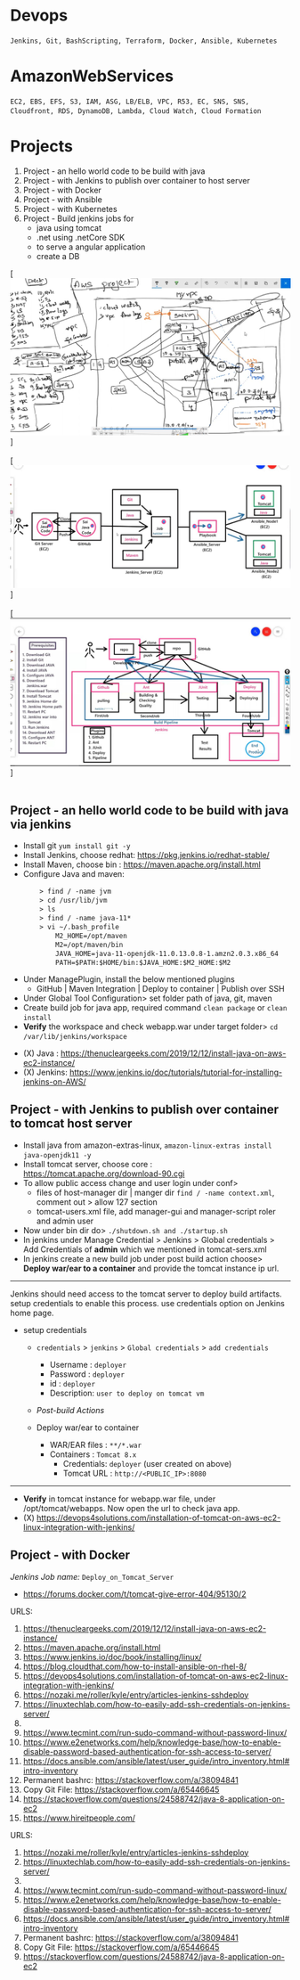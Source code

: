 # Devops
`Jenkins, Git, BashScripting, Terraform, Docker, Ansible, Kubernetes`
# AmazonWebServices
`EC2, EBS, EFS, S3, IAM, ASG, LB/ELB, VPC, R53, EC, SNS, SNS, Cloudfront, RDS, DynamoDB, Lambda, Cloud Watch, Cloud Formation`
# Projects
 
1. Project - an hello world code to be build with java
1. Project - with Jenkins to publish over container to host server
1. Project - with Docker 
1. Project - with Ansible
1. Project - with Kubernetes
1. Project - Build jenkins jobs for
    - java using tomcat
    - .net using .netCore SDK
    - to serve a angular application
    - create a DB

[![Image](aws.jpg "AWS Project 1")] <br><br>
[![Image](devops1.jpg "DevOps Project 1")] <br><br>
[![Image](devops2.jpg "DevOps Project 2")] <br><br>

## Project - an hello world code to be build with java via jenkins    
  - Install git `yum install git -y`  
  - Install Jenkins, choose redhat: https://pkg.jenkins.io/redhat-stable/
  - Install Maven, choose bin : https://maven.apache.org/install.html    
  - Configure Java and maven:
      ```
          > find / -name jvm
          > cd /usr/lib/jvm
          > ls
          > find / -name java-11*
          > vi ~/.bash_profile
              M2_HOME=/opt/maven
              M2=/opt/maven/bin
              JAVA_HOME=java-11-openjdk-11.0.13.0.8-1.amzn2.0.3.x86_64
              PATH=$PATH:$HOME/bin:$JAVA_HOME:$M2_HOME:$M2
      ```
  - Under ManagePlugin, install the below mentioned plugins
      - GitHub | Maven Integration | Deploy to container | Publish over SSH
  - Under Global Tool Configuration> set folder path of java, git, maven
  - Create build job for java app, required command `clean package` or `clean install` 
  - **Verify** the workspace and check webapp.war under target folder> `cd /var/lib/jenkins/workspace`
  * (X) Java : https://thenucleargeeks.com/2019/12/12/install-java-on-aws-ec2-instance/
  * (X) Jenkins:  https://www.jenkins.io/doc/tutorials/tutorial-for-installing-jenkins-on-AWS/ 

## Project - with Jenkins to publish over container to tomcat host server
  - Install java from amazon-extras-linux, `amazon-linux-extras install java-openjdk11 -y`
  - Install tomcat server, choose core : https://tomcat.apache.org/download-90.cgi
  - To allow public access change and user login under conf> 
      - files of host-manager dir | manger dir `find / -name context.xml`,  comment out > allow 127 section
      - tomcat-users.xml file, add manager-gui and manager-script roler and admin user
  - Now under bin dir do> `./shutdown.sh and ./startup.sh`
  - In jenkins under Manage Credential > Jenkins > Global credentials > Add Credentials of **admin** which we mentioned in tomcat-sers.xml
  - In jenkins create a new build job under post build action choose> **Deploy war/ear to a container** and provide the tomcat instance ip url.
--------------------------
Jenkins should need access to the tomcat server to deploy build artifacts. setup credentials to enable this process. use credentials option on Jenkins home page.

- setup credentials
  - `credentials` > `jenkins` > `Global credentials` > `add credentials`
    - Username	: `deployer`
    - Password : `deployer`
    - id      :  `deployer`
    - Description: `user to deploy on tomcat vm`

   - *Post-build Actions*
   - Deploy war/ear to container
      - WAR/EAR files : `**/*.war`
      - Containers : `Tomcat 8.x`
         - Credentials: `deployer` (user created on above)
         - Tomcat URL : `http://<PUBLIC_IP>:8080`
--------------------------
  - **Verify** in tomcat instance for webapp.war file, under /opt/tomcat/webapps. Now open the url to check java app.
  - (X) https://devops4solutions.com/installation-of-tomcat-on-aws-ec2-linux-integration-with-jenkins/

## Project - with Docker  
*Jenkins Job name:* `Deploy_on_Tomcat_Server`
  - https://forums.docker.com/t/tomcat-give-error-404/95130/2










URLS:

1.	https://thenucleargeeks.com/2019/12/12/install-java-on-aws-ec2-instance/
2.	https://maven.apache.org/install.html
3.	https://www.jenkins.io/doc/book/installing/linux/
4.	https://blog.cloudthat.com/how-to-install-ansible-on-rhel-8/
5.	https://devops4solutions.com/installation-of-tomcat-on-aws-ec2-linux-integration-with-jenkins/
6.	https://nozaki.me/roller/kyle/entry/articles-jenkins-sshdeploy
7.	https://linuxtechlab.com/how-to-easily-add-ssh-credentials-on-jenkins-server/
8.	
9.	https://www.tecmint.com/run-sudo-command-without-password-linux/
10.	https://www.e2enetworks.com/help/knowledge-base/how-to-enable-disable-password-based-authentication-for-ssh-access-to-server/
11.	https://docs.ansible.com/ansible/latest/user_guide/intro_inventory.html#intro-inventory
12.	Permanent bashrc: https://stackoverflow.com/a/38094841
13.	Copy Git File:  https://stackoverflow.com/a/65446645
14.	https://stackoverflow.com/questions/24588742/java-8-application-on-ec2
1. https://www.hireitpeople.com/


URLS:

1.	https://nozaki.me/roller/kyle/entry/articles-jenkins-sshdeploy
2.	https://linuxtechlab.com/how-to-easily-add-ssh-credentials-on-jenkins-server/
3.	
4.	https://www.tecmint.com/run-sudo-command-without-password-linux/
5.	https://www.e2enetworks.com/help/knowledge-base/how-to-enable-disable-password-based-authentication-for-ssh-access-to-server/
6.	https://docs.ansible.com/ansible/latest/user_guide/intro_inventory.html#intro-inventory
7.	Permanent bashrc: https://stackoverflow.com/a/38094841
8.	Copy Git File:  https://stackoverflow.com/a/65446645
9.	https://stackoverflow.com/questions/24588742/java-8-application-on-ec2

















<br>
<br>
<br>
<br>
<br>
<br>
<br>
<br>
<br>
<br>
<br>
<br>
<br>
<br>
<br>
<br>
<br>
<br>
<br>
<br>
<br>
<br>
<br>
<br>
<br>






Format:
# Create a First Maven Jenkins job to build hello-world project 
# *Jenkins Job name:* `My_First_Maven_Build`

We know how to use work with each and Git, Jenkins independently. What if you want to collaborate these two? that is where Simple DevOps project helps you. Follow the below steps if you are a new guy to DevOps. You love it. 


#### Pre-requisites

1. Jenkins server 


### Steps to create "My_First_Maven_Build" Jenkin job
1. Login to Jenkins console
1. Create *Jenkins job*, Fill the following details,
   - *Source Code Management:*
      - Repository: `https://github.com/yankils/hello-world.git`
      - Branches to build : `*/master`  
   - *Build:*
     - Root POM:`pom.xml`
     - Goals and options: `clean install package`